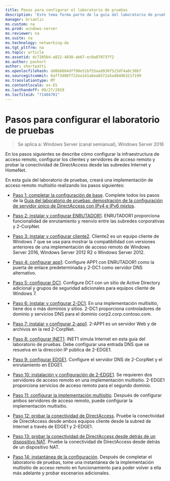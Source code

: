 ```yaml
---
title: Pasos para configurar el laboratorio de pruebas
description: 'Este tema forma parte de la guía del laboratorio de pruebas: demostración de una implementación multisitio de DirectAccess para Windows Server 2016'
manager: brianlic
ms.custom: na
ms.prod: windows-server
ms.reviewer: na
ms.suite: na
ms.technology: networking-da
ms.tgt_pltfrm: na
ms.topic: article
ms.assetid: dc7205b4-a822-4038-ab67-ec0a870737f2
ms.author: pashort
author: shortpatti
ms.openlocfilehash: dd8b8864dff98e51bf55aad9307523df4a0c30bf
ms.sourcegitcommit: 6aff3d88ff22ea141a6ea6572a5ad8dd6321f199
ms.translationtype: MT
ms.contentlocale: es-ES
ms.lasthandoff: 09/27/2019
ms.locfileid: "71404701"
---
```

# <a name="steps-for-configuring-the-test-lab"></a>Pasos para configurar el laboratorio de pruebas

>Se aplica a: Windows Server (canal semianual), Windows Server 2016

En los pasos siguientes se describe cómo configurar la infraestructura de acceso remoto, configurar los clientes y servidores de acceso remoto y probar la conectividad de DirectAccess desde las subredes Internet y HomeNet.  
  
En esta guía del laboratorio de pruebas, creará una implementación de acceso remoto multisitio realizando los pasos siguientes:  
  
-   [Paso 1: completar la configuración de base](assetId:///9eb4a9ba-9118-4ea3-8963-e643ec81c3ed). Complete todos los pasos de la [Guía del laboratorio de pruebas: demostración de la configuración de servidor único de DirectAccess con IPv4 e IPv6 mixtos](https://go.microsoft.com/fwlink/p/?LinkId=237004).  
  
-   [Paso 2: instalar y configurar ENRUTADOR1](assetId:///e4b1a298-d5b0-410e-970b-c5358a9378f9). ENRUTADOR1 proporciona funcionalidad de enrutamiento y reenvío entre las subredes corporativas y 2-CorpNet.  
  
-   [Paso 3: instalar y configurar cliente2](assetId:///6cbee1b5-f6f6-443f-8fa9-31cc5c05a0ee). Cliente2 es un equipo cliente de Windows 7 que se usa para mostrar la compatibilidad con versiones anteriores de una implementación de acceso remoto de Windows Server 2016, Windows Server 2012 R2 o Windows Server 2012.  
  
-   [Paso 4: configurar app1](assetId:///a0ee655e-c01e-4bf3-a7b3-064e9614f810). Configure APP1 con ENRUTADOR1 como la puerta de enlace predeterminada y 2-DC1 como servidor DNS alternativo.  
  
-   [Paso 5: configurar DC1](assetId:///205ca795-93ce-4e53-aa6b-b44c87f0e14a). Configure DC1 con un sitio de Active Directory adicional y grupos de seguridad adicionales para equipos cliente de Windows 7.  
  
-   [Paso 6: instalar y configurar 2-DC1](assetId:///16752f61-edbf-4ff4-9d7a-e2077b66a127). En una implementación multisitio, tiene dos o más dominios y sitios. 2-DC1 proporciona controladores de dominio y servicios DNS para el dominio corp2.corp.contoso.com.  
  
-   [Paso 7: instalar y configurar 2-app1](assetId:///7d04b54e-590a-4d33-9766-415789859f29). 2-APP1 es un servidor Web y de archivos en la red 2-CorpNet.  
  
-   [Paso 8: configurar INET1](assetId:///8ecc0b63-8626-4939-8d26-3d51d051d231). INET1 simula Internet en esta guía del laboratorio de pruebas. Debe configurar una entrada DNS que se resuelva en la dirección IP pública de 2-EDGE1.  
  
-   [Paso 9: configurar EDGE1](assetId:///562744dc-30f6-42fa-bd5f-60a013b2179e). Configure el servidor DNS de 2-CorpNet y el enrutamiento en EDGE1.  
  
-   [Paso 10: instalación y configuración de 2-EDGE1](assetId:///1938c4f3-ca96-475d-9f2e-6bea3b7a4130). Se requieren dos servidores de acceso remoto en una implementación multisitio. 2-EDGE1 proporciona servicios de acceso remoto para el segundo dominio.  
  
-   [Paso 11: configurar la implementación multisitio](assetId:///537e4b68-043f-49c9-94d8-15ce8c4b18e2). Después de configurar ambos servidores de acceso remoto, puede configurar la implementación multisitio.  
  
-   [Paso 12: probar la conectividad de DirectAccess](assetId:///aa293b5d-4b6f-4004-95f3-0ab54804b15c). Pruebe la conectividad de DirectAccess desde ambos equipos cliente desde la subred de Internet a través de EDGE1 y 2-EDGE1.  
  
-   [Paso 13: probar la conectividad de DirectAccess desde detrás de un dispositivo NAT](assetId:///41f8195b-00a1-4991-9db8-3703514dbe0c). Pruebe la conectividad de DirectAccess desde detrás de un dispositivo NAT.  
  
-   [Paso 14: instantánea de la configuración](assetId:///7b56d5c9-c334-463e-9e29-d652ca110d84). Después de completar el laboratorio de pruebas, tome una instantánea de la implementación multisitio de acceso remoto en funcionamiento para poder volver a ella más adelante y probar escenarios adicionales.  
  


